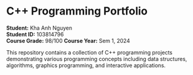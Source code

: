 # C++ Programming Portfolio

**Student:** Kha Anh Nguyen  
**Student ID:** 103814796  
**Course Grade:** 98/100 
**Course Year:** Sem 1, 2024

This repository contains a collection of C++ programming projects demonstrating various programming concepts including data structures, algorithms, graphics programming, and interactive applications.